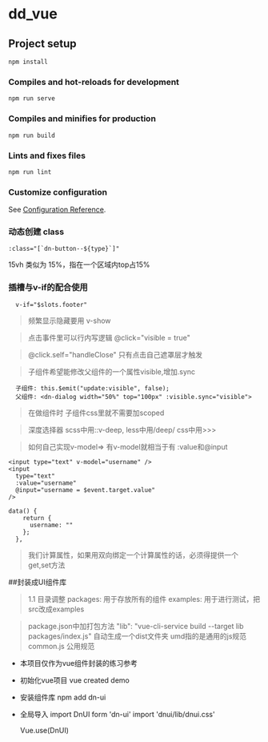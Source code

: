 # dd_vue

## Project setup
```
npm install
```

### Compiles and hot-reloads for development
```
npm run serve
```

### Compiles and minifies for production
```
npm run build
```

### Lints and fixes files
```
npm run lint
```

### Customize configuration
See [Configuration Reference](https://cli.vuejs.org/config/).


### 动态创建 class
```
:class="[`dn-button--${type}`]"
```
15vh 类似为 15%，指在一个区域内top占15%

### 插槽与v-if的配合使用
```
  v-if="$slots.footer"
```
>频繁显示隐藏要用 v-show

>点击事件里可以行内写逻辑 @click="visible = true"

>@click.self="handleClose" 只有点击自己遮罩层才触发

>子组件希望能修改父组件的一个属性visible,增加.sync
```
  子组件: this.$emit("update:visible", false);
  父组件: <dn-dialog width="50%" top="100px" :visible.sync="visible">
```

>在做组件时 子组件css里就不需要加scoped

>深度选择器 scss中用::v-deep, less中用/deep/ css中用>>>

>如何自己实现v-model=> 有v-model就相当于有 :value和@input
```
<input type="text" v-model="username" />
<input
  type="text"
  :value="username"
  @input="username = $event.target.value"
/>

data() {
    return {
      username: ""
    };
  },
```

> 我们计算属性，如果用双向绑定一个计算属性的话，必须得提供一个get,set方法


##封装成UI组件库
>1.1 目录调整
>packages: 用于存放所有的组件
>examples: 用于进行测试，把src改成examples

>package.json中加打包方法
>"lib": "vue-cli-service build --target lib packages/index.js"
>自动生成一个dist文件夹
>umd指的是通用的js规范
>common.js  公用规范



- 本项目仅作为vue组件封装的练习参考

- 初始化vue项目
    vue created demo

- 安装组件库
    npm add dn-ui

- 全局导入
    import DnUI form 'dn-ui'
    import 'dnui/lib/dnui.css'

    Vue.use(DnUI)